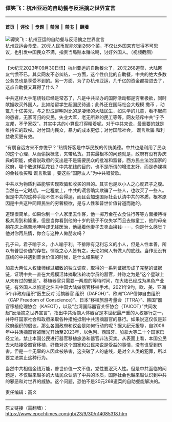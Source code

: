 ### 谭笑飞：杭州亚运的自助餐与反活摘之世界宣言

---

#### [首页](../../../..?n14085318) &nbsp;|&nbsp; [评论](../../../../../epoch-comment?n14085318) &nbsp;|&nbsp; [专题](../../../../../epoch-special?n14085318) &nbsp;|&nbsp; [禁闻](../../../../../epoch-news?n14085318) &nbsp;|&nbsp; [禁书](../../../../../books?n14085318) &nbsp;|&nbsp; [翻墙](https://github.com/gfw-breaker/nogfw/blob/master/README.md?n14085318)


<div><img alt="谭笑飞：杭州亚运的自助餐与反活摘之世界宣言" class="attachment-djy_600_400 size-djy_600_400 wp-post-image" src="https://i.epochtimes.com/assets/uploads/2023/09/id14085332-9-.jpeg"/>
<div class="caption">
 杭州亚运会食堂，20元人民币就能吃到268个菜，不仅让外国来宾觉得不可思议，也引发中国民众不满，指责当局赔本赚吆喝，讨好外国人。（视频截图）
</div></div><hr/><div class="post_content" id="artbody" itemprop="articleBody">
 <!-- article content begin -->
 <p>
  【大纪元2023年09月30日讯】杭州亚运的自助餐火了，20元268道菜，大陆网友气愤不已。其实网友不必纠结，一方面，这个性价比的自助餐，中共的绝大多数公务员也是享受不到的。另一方面，为了办杭州亚运，几千亿的资金都投进去了，这点自助餐又算得了什么？
 </p>
 <p>
  中共这样大手笔烧钱已经是常态了，凡是中共举办的国际活动都是穷奢极欲，同时献媚收买外国人，比如给留学生超国民待遇；此外还在国际社会大规模
  <ok href="https://www.epochtimes.com/gb/tag/%E6%92%92%E5%B8%81.html">
   撒币
  </ok>
  ，动辄几十亿美元。与之形成鲜明对比的是凄惨的大陆民生，如失学的儿童，看不起病的患者，无家可归的灾民，失业大军，老无所养的民工等等。网友怒斥中共“宁予友邦，不予家奴”。其实中共的小算盘打得精着呢。对于中共来说，最重要的就是维持它的政权。对付国内民众，暴力的成本更低；对付国际社会，
  <ok href="https://www.epochtimes.com/gb/tag/%E8%B0%8E%E8%A8%80%E6%AC%BA%E9%AA%97.html">
   谎言欺骗
  </ok>
  和利益收买更有效。
 </p>
 <p>
  “有朋自远方来不亦悦乎？”热情好客是中华民族的传统美德。中共也是利用了民众的这个心理，从而偷换概念，夹带私货。其实最根本的问题就是，政府有没有办庆典的职能，或者说政府的支出是不是需要民众的批准和监督。西方民主法治国家的政府，哪个敢这样乱花钱？中共花钱的目的，也不是所谓的增进友好，而是赤裸裸的金钱收买和
  <ok href="https://www.epochtimes.com/gb/tag/%E8%B0%8E%E8%A8%80%E6%AC%BA%E9%AA%97.html">
   谎言欺骗
  </ok>
  ，要这些“国际友人”为中共唱赞歌。
 </p>
 <p>
  中共以为物质利益能够实现欺骗和收买的目的。其实也是以小人之心度君子之腹。当然在一定时期，一定程度上，中共的谎言确实欺骗了一些人，也收买了一些人。但是中共的这种手段不仅不会得逞，而且会加速国际社会认清中共的本质，根本原因是中共这种罔顾民生的穷奢极欲，是与人性和普世价值背道而驰的。
 </p>
 <p>
  道理很简单。如果你到一个人家里去作客，他一掷万金在衣食住行等等方面接待得极其周到和隆重，但是当你看到他的十岁的孩子不仅失学而且去做童工，他的母亲躺在床上痛苦地呻吟却无钱医治，他逼着他妻子去卖血换钱⋯⋯，你是什么感觉？他对你再热情，你会与这种人做朋友吗？
 </p>
 <p>
  孔子曰，君子喻于义，小人喻于利。不排除有见利忘义的小人，但是人性本善，所以有普世价值的存在。恻隐之心人皆有之，无论如何人有做人的底线。当作恶没有底线的中共遇到普世价值的时候，是什么结果呢？
 </p>
 <p>
  加拿大两位人权律师经过细致的独立调查，取得的一系列证据形成了完整的证据链，证明中共一直在大规模活体摘取法轮功学员的器官，并称之为是“这个星球上从未有过的邪恶”。移植器官只需要一两周的等待时间，在大陆已经成为黑色产业链，有外国人以旅游之名去中国大陆做器官移植手术。2021年9约，欧、美、亚洲5个非政府组织“医生反对
  <ok href="https://www.epochtimes.com/gb/tag/%E6%B4%BB%E6%91%98%E5%99%A8%E5%AE%98.html">
   活摘器官
  </ok>
  组织（DAFOH）”、欧洲“CAP信仰自由组织（CAP Freedom of Conscience）”、日本“移植旅游考量会（TTRA）”、韩国“器官移植伦理协会（KAEOT），以及“台湾国际器官关怀协会（TAICOT）”共同发起“反活摘之世界宣言”，指出中共活摘人体器官是本世纪最严重的人权暴行之一，并呼吁国家社会和政府采取各种措施抵制中共活摘器官的暴行。如果说这仅仅是非政府组织的倡议，那么各国政府和议会是如何行动的呢？据大纪元报导，自2006年中共活摘器官被曝光开始至2023年，以色列、西班牙、加拿大等二十个国家已经立法，禁止本国公民进行器官移植旅游和器官非法买卖。从表面上看，本国公民去大陆接受器官移植，好像对这个国家和公民来说是受益的事情，没有谁受到伤害。但是一个无辜的人因此被杀害，这突破了人的底线，是对全人类的犯罪，所以要立法禁止这种行为。
 </p>
 <p>
  当然中共相信金钱万能，普世价值一文不值，党性要泯灭人性。但是中共面临的问题是，不仅越来越多的大陆民众认清了中共的本质，国际社会也越来越认识到中共的邪恶和对世界的威胁。这个问题，恐怕不是20元268道菜的自助餐能解决的。
 </p>
 <p>
  责任编辑：高义
 </p>
 <!-- article content end -->
 <div id="below_article_ad">
 </div>
</div>


---

原文链接（需翻墙）：https://www.epochtimes.com/gb/23/9/30/n14085318.htm